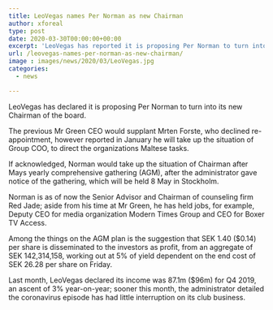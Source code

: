 ```yaml
---
title: LeoVegas names Per Norman as new Chairman
author: xforeal 
type: post
date: 2020-03-30T00:00:00+00:00
excerpt: 'LeoVegas has reported it is proposing Per Norman to turn into its new Chairman of the board '
url: /leovegas-names-per-norman-as-new-chairman/
image : images/news/2020/03/LeoVegas.jpg
categories:
  - news

---
```

LeoVegas has declared it is proposing Per Norman to turn into its new Chairman of the board. 

The previous Mr Green CEO would supplant Mrten Forste, who declined re-appointment, however reported in January he will take up the situation of Group COO, to direct the organizations Maltese tasks. 

If acknowledged, Norman would take up the situation of Chairman after Mays yearly comprehensive gathering (AGM), after the administrator gave notice of the gathering, which will be held 8 May in Stockholm. 

Norman is as of now the Senior Advisor and Chairman of counseling firm Red Jade; aside from his time at Mr Green, he has held jobs, for example, Deputy CEO for media organization Modern Times Group and CEO for Boxer TV Access. 

Among the things on the AGM plan is the suggestion that SEK 1.40 ($0.14) per share is disseminated to the investors as profit, from an aggregate of SEK 142,314,158, working out at 5&percnt; of yield dependent on the end cost of SEK 26.28 per share on Friday. 

Last month, LeoVegas declared its income was 87.1m ($96m) for Q4 2019, an ascent of 3&percnt; year-on-year; sooner this month, the administrator detailed the coronavirus episode has had little interruption on its club business.
